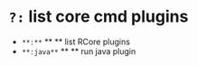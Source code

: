 <!-- TITLE: Coreplugins -->

#  **`?:`** list core cmd plugins

- `**:**` ** ** list RCore plugins
- `**:java**` ** ** run java plugin